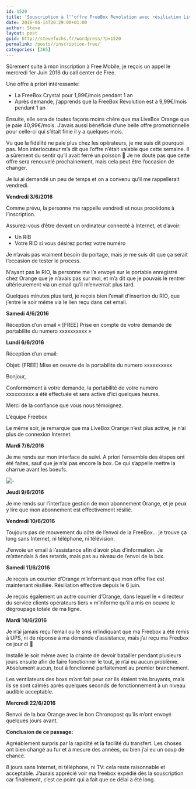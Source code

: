 ```yaml
---
id: 1520
title: 'Souscription à l''offre FreeBox Revolution avec résiliation LiveBox Orange'
date: 2016-06-14T20:29:00+01:00
author: Steve
layout: post
guid: http://stevefuchs.fr/wordpress/?p=1520
permalink: /posts//inscription-free/
categories: [365]
---
```

Sûrement suite à mon inscription à Free Mobile, je reçois un appel le mercredi 1er Juin 2016 du call center de Free.

Une offre à priori intéressante:

  * La FreeBox Crystal pour 1,99€/mois pendant 1 an
  * Après demande, j&rsquo;apprends que la FreeBox Revolution est à 9,99€/mois pendant 1 an

Ensuite, elle sera de toutes façons moins chère que ma LiveBox Orange que je paie 40,99€/mois. J&rsquo;avais aussi bénéficié d&rsquo;une belle offre promotionnelle pour celle-ci qui s&rsquo;était finie il y a quelques mois.

Vu que la fidélité ne paie plus chez les opérateurs, je me suis dit pourquoi pas. Mon interlocuteur m&rsquo;a dit que l&rsquo;offre n&rsquo;était valable que cette semaine. Il a sûrement du sentir qu&rsquo;il avait ferré un poisson 🙂 Je ne doute pas que cette offre sera renouvelé prochainement, mais cela peut être l&rsquo;occasion de changer.

Je lui ai demandé un peu de temps et on a convenu qu&rsquo;il me rappellerait vendredi.

**Vendredi 3/6/2016**

Comme prévu, la personne me rappelle vendredi et nous procédons à l&rsquo;inscription.

Assurez-vous d&rsquo;être devant un ordinateur connecté à Internet, et d&rsquo;avoir:

  * Un RIB
  * Votre RIO si vous désirez portez votre numéro

Je n&rsquo;avais pas vraiment besoin du portage, mais je me suis dit que ça serait l&rsquo;occasion de tester le process.

N&rsquo;ayant pas le RIO, la personne me l&rsquo;a envoyé sur le portable enregistré chez Orange que je n&rsquo;avais pas sur moi, et m&rsquo;a dit que je pouvais le rentrer ultérieurement via un email qu&rsquo;il m&rsquo;enverrait plus tard.

Quelques minutes plus tard, je reçois bien l&#8217;email d&rsquo;insertion du RIO, que j&rsquo;entre le soir même via le lien reçu dans cet email.

**Samedi 4/6/2016**

Réception d&rsquo;un email « [FREE] Prise en compte de votre demande de portabilite du numero xxxxxxxxxx »

**Lundi 6/6/2016**

Réception d&rsquo;un email:

Objet: [FREE] Mise en oeuvre de la portabilite du numero xxxxxxxxxx

Bonjour,

Conformément à votre demande, la portabilité de votre numéro xxxxxxxxxx a été effectuée et sera active d&rsquo;ici quelques heures.

Merci de la confiance que vous nous témoignez.

L&rsquo;équipe Freebox

Le même soir, je remarque que ma LiveBox Orange n&rsquo;est plus active, je n&rsquo;ai plus de connexion Internet.

**Mardi 7/6/2016**

Je me rends sur mon interface de suivi. A priori l&rsquo;ensemble des étapes ont été faites, sauf que je n&rsquo;ai pas encore la box. Ce qui s&rsquo;appelle mettre la charrue avant les boeufs.

![-]({{site.baseurl}}/wp-content/uploads/2016/06/Free-Suivi.png)

**Jeudi 9/6/2016**

Je me rends sur l&rsquo;interface gestion de mon abonnement Orange, et je peux y lire que mon abonnement est effectivement résilié.

**Vendredi 10/6/2016**

Toujours pas de mouvement du côté de l&rsquo;envoi de la FreeBox&#8230; je trouve ça long sans Internet, ni téléphone, ni télévision.

J&rsquo;envoie un email à l&rsquo;assistance afin d&rsquo;avoir plus d&rsquo;information. Je m&rsquo;attendais à des retards, mais pas au niveau de l&rsquo;envoi de la box.

**Samedi 11/6/2016**

Je reçois un courrier d&rsquo;Orange m&rsquo;informant que mon offre fixe est maintenant résiliée. Résiliation effective depuis le 6 juin.

Je reçois également un autre courrier d&rsquo;Orange, dans lequel le « directeur du service clients opérateurs tiers » m&rsquo;informe qu&rsquo;il a mis en oeuvre le dégroupage totale de ma ligne.

**Mardi 14/6/2016**

Je n&rsquo;ai jamais reçu l&#8217;email ou le sms m&rsquo;indiquant que ma Freebox a été remis à UPS, ni de réponse à ma demande d&rsquo;assistance, mais j&rsquo;ai reçu ma Freebox ce jour ci 🙂

Installé le soir même avec la crainte de devoir batailler pendant plusieurs jours ensuite afin de faire fonctionner le tout, je n&rsquo;ai eu aucun problème. Absolument aucun, tout à fonctionné parfaitement au premier branchement.

Les ventilateurs des boxs m&rsquo;ont fait peur car ils étaient très bruyants, mais ils se sont calmés après quelques seconds de fonctionnement à un niveau audible acceptable.

**Mercredi 22/6/2016**

Renvoi de la box Orange avec le bon Chronopost qu&rsquo;ils m&rsquo;ont envoyé quelques jours avant.

**Conclusion de ce passage:**

Agréablement surpris par la rapidité et la facilité du transfert. Les choses ont bien changé au fur et à mesure des années, ou bien j&rsquo;ai eu un coup de chance.

8 jours sans Internet, ni téléphone, ni TV: cela reste raisonnable et acceptable. J&rsquo;aurais apprécié voir ma freebox expédié dès la souscription car finalement, c&rsquo;est ce point qui a fait que ce délai a été long.